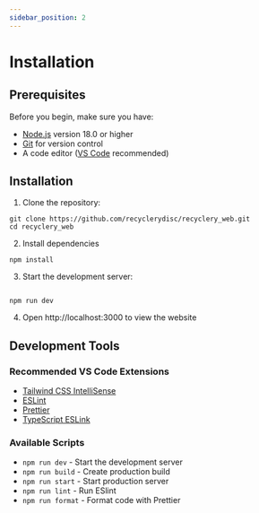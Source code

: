 ```yaml
---
sidebar_position: 2
---
```


# Installation

## Prerequisites

Before you begin, make sure you have:
- [Node.js](https://nodejs.org/) version 18.0 or higher
- [Git](https://git-scm.com/) for version control
- A code editor ([VS Code](https://code.visualstudio.com/) recommended)

## Installation

1. Clone the repository:

```
git clone https://github.com/recyclerydisc/recyclery_web.git
cd recyclery_web

```
2. Install dependencies
```
npm install

```
3. Start the development server:
```

npm run dev

```
4. Open http://localhost:3000 to view the website

## Development Tools

### Recommended VS Code Extensions
- [Tailwind CSS IntelliSense](https://marketplace.visualstudio.com/items?itemName=bradlc.vscode-tailwindcss)
- [ESLint](https://marketplace.visualstudio.com/items?itemName=dbaeumer.vscode-eslint)
- [Prettier](https://marketplace.visualstudio.com/items?itemName=esbenp.prettier-vscode)
- [TypeScript ESLink](https://marketplace.visualstudio.com/items?itemName=dbaeumer.vscode-eslint)

### Available Scripts
- ``` npm run dev ``` - Start the development server
- ``` npm run build ``` - Create production build
- ``` npm run start ``` - Start production server
- ``` npm run lint ``` - Run ESlint
- ``` npm run format ``` - Format code with Prettier




